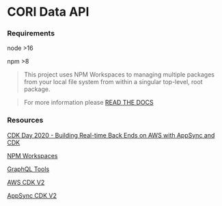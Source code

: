 # CORI Data API

### Requirements

node >16

npm >8

> This project uses NPM Workspaces to managing multiple packages from your local file system from within a singular top-level, root package.

> For more information please [READ THE DOCS](https://docs.npmjs.com/cli/v8/using-npm/workspaces)

### Resources

[CDK Day 2020 - Building Real-time Back Ends on AWS with AppSync and CDK](https://www.youtube.com/watch?v=--HTK0Y44ew)

[NPM Workspaces](https://docs.npmjs.com/cli/v8/using-npm/workspaces)

[GraphQL Tools](https://www.graphql-tools.com/)

[AWS CDK V2](https://docs.aws.amazon.com/cdk/api/v2/)

[AppSync CDK V2](https://docs.aws.amazon.com/cdk/api/v2/docs/aws-appsync-alpha-readme.html)
